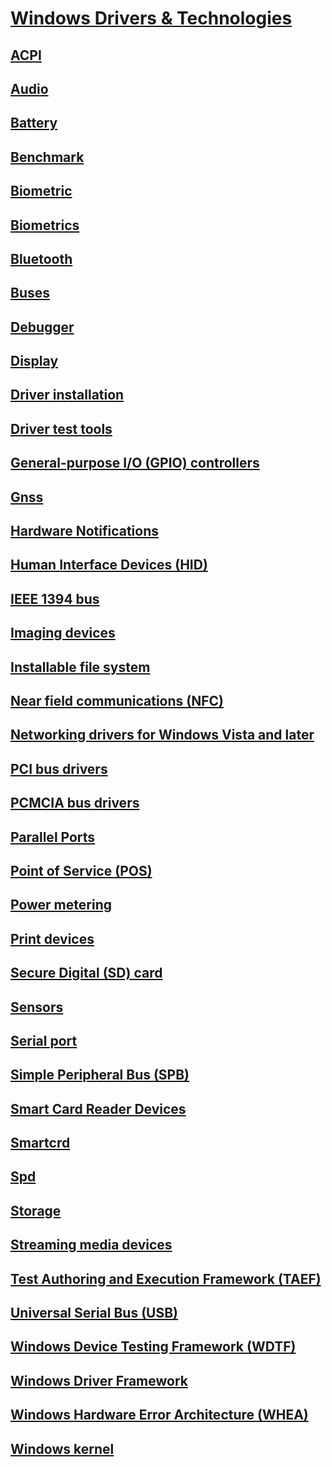 # [Windows Drivers & Technologies](index.md)
## [ACPI](_acpi/index.md)
## [Audio](_audio/index.md)
## [Battery](_battery/index.md)
## [Benchmark](_benchmark/index.md)
## [Biometric](_biometric/index.md)
## [Biometrics](_biometrics/index.md)
## [Bluetooth](_bltooth/index.md)
## [Buses](_buses/index.md)
## [Debugger](_debugger/index.md)
## [Display](_display/index.md)
## [Driver installation](_devinst/index.md)
## [Driver test tools](_devtest/index.md)
## [General-purpose I/O (GPIO) controllers](_gpio/index.md)
## [Gnss](_gnss/index.md)
## [Hardware Notifications](_gpiobtn/index.md)
## [Human Interface Devices (HID)](_hid/index.md)
## [IEEE 1394 bus](_ieee/index.md)
## [Imaging devices](_image/index.md)
## [Installable file system](_ifsk/index.md)
## [Near field communications (NFC)](_nfpdrivers/index.md)
## [Networking drivers for Windows Vista and later](_netvista/index.md)
## [PCI bus drivers](_pci/index.md)
## [PCMCIA bus drivers](_pcmcia/index.md)
## [Parallel Ports](_parports/index.md)
## [Point of Service (POS)](_pos/index.md)
## [Power metering](_powermeter/index.md)
## [Print devices](_print/index.md)
## [Secure Digital (SD) card](_sd/index.md)
## [Sensors](_sensors/index.md)
## [Serial port](_serports/index.md)
## [Simple Peripheral Bus (SPB)](_spb/index.md)
## [Smart Card Reader Devices](_smartcard/index.md)
## [Smartcrd](_smartcrd/index.md)
## [Spd](_spd/index.md)
## [Storage](_storage/index.md)
## [Streaming media devices](_stream/index.md)
## [Test Authoring and Execution Framework (TAEF)](_taef/index.md)
## [Universal Serial Bus (USB)](_usbref/index.md)
## [Windows Device Testing Framework (WDTF)](_dtf/index.md)
## [Windows Driver Framework](_wdf/index.md)
## [Windows Hardware Error Architecture (WHEA)](_whea/index.md)
## [Windows kernel](_kernel/index.md)